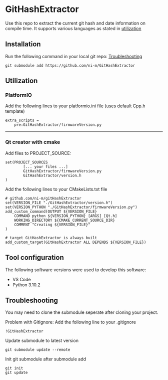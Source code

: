 # GitHashExtractor
Use this repo to extract the current git hash and date information on compile time. It supports various languages as stated in [utilization](#utilization)

## Installation
Run the following command in your local git repo: [Troubleshooting](#troubleshooting)
```
git submodule add https://github.com/ni-m/GitHashExtractor
```
## Utilization
### PlatformIO
Add the following lines to your platformio.ini file (uses default Cpp.h template)
```
extra_scripts = 
	pre:GitHashExtractor/firmwareVersion.py
```
***
### Qt creator with cmake
Add files to PROJECT_SOURCE:
```
set(PROJECT_SOURCES
        [... your files ...]
        GitHashExtractor/firmwareVersion.py
        GitHashExtractor/version.h
)
```
Add the following lines to your CMakeLists.txt file 
```
# github.com/ni-m/gitHashExtractor
set(VERSION_FILE "./GitHashExtractor/version.h")
set(VERSION_PYTHON "./GitHashExtractor/firmwareVersion.py")
add_custom_command(OUTPUT ${VERSION_FILE}
    COMMAND python ${VERSION_PYTHON} [ARGS] [Qt.h]
    WORKING_DIRECTORY ${CMAKE_CURRENT_SOURCE_DIR}
    COMMENT "Creating ${VERSION_FILE}"
)

# target GitHashExtractor is always built
add_custom_target(GitHashExtractor ALL DEPENDS ${VERSION_FILE})
```

## Tool configuration
The following software versions were used to develop this software:
- VS Code
- Python 3.10.2

## Troubleshooting
You may need to clone the submodule seperate after cloning your project.  
  
Problem with GitIgnore: Add the following line to your .gitignore
```
!GitHashExtractor
```
Update submodule to latest version
```
git submodule update --remote
```
Init git submodule after submodule add
```
git init
git update
```
